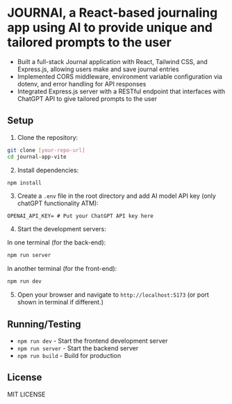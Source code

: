 # JOURNAI, a React-based journaling app using AI to provide unique and tailored prompts to the user

- Built a full-stack Journal application with React, Tailwind CSS, and Express.js, allowing users make and save journal entries
- Implemented CORS middleware, environment variable configuration via dotenv, and error handling for API responses
- Integrated Express.js server with a RESTful endpoint that interfaces with ChatGPT API to give tailored prompts to the user


## Setup

1. Clone the repository:
```bash
git clone [your-repo-url]
cd journal-app-vite
```

2. Install dependencies:
```bash
npm install
```

3. Create a `.env` file in the root directory and add AI model API key (only chatGPT functionality ATM):
```
OPENAI_API_KEY= # Put your ChatGPT API key here
```

4. Start the development servers:

In one terminal (for the back-end):
```bash
npm run server
```

In another terminal (for the front-end):
```bash
npm run dev
```

5. Open your browser and navigate to `http://localhost:5173` (or port shown in terminal if different.)

## Running/Testing

- `npm run dev` - Start the frontend development server
- `npm run server` - Start the backend server
- `npm run build` - Build for production

## License

MIT LICENSE
